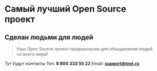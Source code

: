 # Самый лучший Open Source проект

## Сделан людьми для людей

> Наш Open Source проект предназначен для объединения людей со всего мира!

_Тут будут контакты_ 
Тел: **8 800 333 55 22** 
Email: **support@test.ru**
